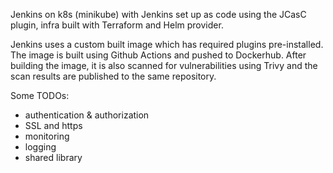 Jenkins on k8s (minikube) with Jenkins set up as code using the JCasC plugin, infra built with Terraform and Helm provider.  

Jenkins uses a custom built image which has required plugins pre-installed. The image is built using Github Actions and pushed to Dockerhub. After building the image, it is also scanned for vulnerabilities using Trivy and the scan results are published to the same repository.

Some TODOs:
* authentication & authorization
* SSL and https
* monitoring
* logging
* shared library